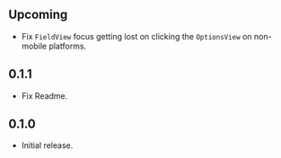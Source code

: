 ## Upcoming

* Fix `FieldView` focus getting lost on clicking the `OptionsView` on non-mobile platforms.

## 0.1.1

* Fix Readme.

## 0.1.0

* Initial release.
